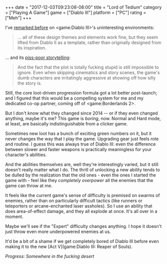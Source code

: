 +++
date = "2017-12-03T09:23:08-08:00"
title = "Lord of Tedium"
category = ["Playing A Game"]
game = ["Diablo III"]
platform = ["PC"]
rating = ["Meh"]
+++

I've [remarked before]($SiteBaseURL$2012/05/20/diablo-iii-12/) on <game:Diablo III>'s uninteresting environments:

<blockquote>... all of these design themes and elements work fine, but they seem lifted from Diablo II as a template, rather than originally designed from its inspiration.</blockquote>

... and its [piss-poor storytelling]($SiteBaseURL$2014/04/26/hell-its-about-time/):

<blockquote>And the fact that the plot is totally fucking stupid is still impossible to ignore. Even when skipping cinematics and story scenes, the game's dumb characters are irritatingly aggressive at showing off how silly the story is.</blockquote>

Still, the core loot-driven progression formula got a lot better post-launch; and I figured that this would be a compelling system for me and my dedicated co-op partner, coming off of <game:Borderlands 2>.

But I don't know what they changed since 2014 -- or if they even changed anything, maybe it's me?  This game is <i>boring</i>, now.  Normal and Hard mode, at least, are basically indistinguishable from a clicker game.

Sometimes new loot has a bunch of exciting green numbers on it, but it never changes the way that I play the game.  Upgrading gear just feels rote and routine.  I guess this was always true of Diablo III: even the difference between slower and faster weapons is practically meaningless for your character's abilities.

And the abilities themselves are, well they're interestingly varied, but it still doesn't really matter what I do.  The thrill of unlocking a new ability tends to be dulled by the realization that the old ones - even the ones I started the game with - feel like they <i>completely overpower</i> all the enemies that the game can throw at me.

It feels like the current game's sense of difficulty is premised on swarms of enemies, rather than on particularly difficult tactics (like runners or teleporters or arcane-enchanted laser assholes).  So I use an ability that does area-of-effect damage, and they all explode at once.  It's all over in a moment.

Maybe we'll see if the "Expert" difficulty changes anything.  I hope it doesn't just throw even more underpowered enemies at us.

It'd be a bit of a shame if we get completely bored of Diablo III before even making it to the new [Act V](game:Diablo III: Reaper of Souls).

<i>Progress: Somewhere in the fucking desert</i>
